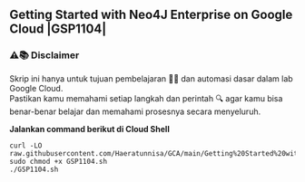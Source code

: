 **Getting Started with Neo4J Enterprise on Google Cloud |GSP1104|**
---
### ⚠️📚 Disclaimer

Skrip ini hanya untuk tujuan pembelajaran 🧑‍🎓 dan automasi dasar dalam lab Google Cloud.  
Pastikan kamu memahami setiap langkah dan perintah 🔍 agar kamu bisa benar-benar belajar dan memahami prosesnya secara menyeluruh.

**Jalankan command berikut di Cloud Shell**
```
curl -LO raw.githubusercontent.com/Haeratunnisa/GCA/main/Getting%20Started%20with%20Neo4J%20Enterprise%20on%20Google%20Cloud/GSP1104.sh
sudo chmod +x GSP1104.sh
./GSP1104.sh
